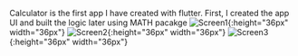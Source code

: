 Calculator is the first app I have created with flutter. First, I created the app UI and built the logic later using MATH pacakge
![Screen1](https://github.com/vyanky03/CalculatorApp/assets/99646164/9ac5ce8f-44e9-4641-8c61-aaeafa084396){:height="36px" width="36px"}
![Screen2](https://github.com/vyanky03/CalculatorApp/assets/99646164/933daba0-e110-41cd-b76f-7003cd17a057){:height="36px" width="36px"}
![Screen3](https://github.com/vyanky03/CalculatorApp/assets/99646164/aa7b9949-64aa-4f44-a30b-08d567aff4a1){:height="36px" width="36px"}
